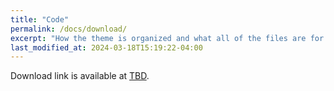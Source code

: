 ```yaml
---
title: "Code"
permalink: /docs/download/
excerpt: "How the theme is organized and what all of the files are for."
last_modified_at: 2024-03-18T15:19:22-04:00
---
```


Download link is available at [TBD](#).
